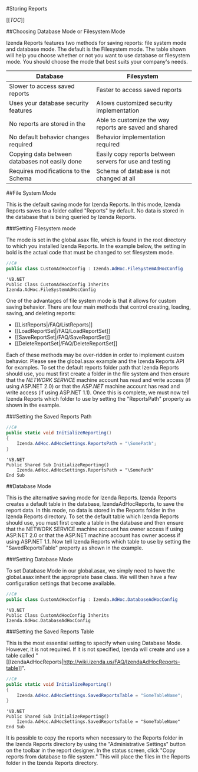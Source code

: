 #Storing Reports

[[_TOC_]]

##Choosing Database Mode or Filesystem Mode

Izenda Reports features two methods for saving reports: file system mode and database mode. The default is the Filesystem mode. The table shown will help you choose whether or not you want to use database or filesystem mode. You should choose the mode that best suits your company's needs.

|Database|Filesystem|
|--------|----------|
|Slower to access saved reports |Faster to access saved reports|
|Uses your database security features|Allows customized security implementation|
|No reports are stored in the |Able to customize the way reports are saved and shared|
|No default behavior changes required|Behavior implementation required|
|Copying data between databases not easily done|Easily copy reports between servers for use and testing|
|Requires modifications to the Schema|Schema of database is not changed at all|

##File System Mode

This is the default saving mode for Izenda Reports. In this mode, Izenda Reports saves to a folder called "Reports" by default. No data is stored in the database that is being queried by Izenda Reports. 

###Setting Filesystem mode

The mode is set in the global.asax file, which is found in the root directory to which you installed Izenda Reports. In the example below, the setting in bold is the actual code that must be changed to set filesystem mode.

```csharp
//C#
public class CustomAdHocConfig : Izenda.AdHoc.FileSystemAdHocConfig
```

```visualbasic
'VB.NET
Public Class CustomAdHocConfig Inherits Izenda.AdHoc.FileSystemAdHocConfig
```

One of the advantages of file system mode is that it allows for custom saving behavior. There are four main methods that control creating, loading, saving, and deleting reports:

* [[ListReports|/FAQ/ListReports]]
* [[LoadReportSet|/FAQ/LoadReportSet]]
* [[SaveReportSet|/FAQ/SaveReportSet]]
* [[DeleteReportSet|/FAQ/DeleteReportSet]]

Each of these methods may be over-ridden in order to implement custom behavior. Please see the global.asax example and the Izenda Reports API for examples. To set the default reports folder path that Izenda Reports should use, you must first create a folder in the file system and then ensure that the *NETWORK SERVICE* machine account has read and write access (if using ASP.NET 2.0) or that the *ASP.NET* machine account has read and write access (if using ASP.NET 1.1). Once this is complete, we must now tell Izenda Reports which folder to use by setting the "ReportsPath" property as shown in the example.

###Setting the Saved Reports Path

```csharp
//C#
public static void InitializeReporting()
{
    Izenda.AdHoc.AdHocSettings.ReportsPath = "\SomePath";
}
```

```visualbasic
'VB.NET
Public Shared Sub InitializeReporting()
    Izenda.AdHoc.AdHocSettings.ReportsPath = "\SomePath"
End Sub
```

##Database Mode

This is the alternative saving mode for Izenda Reports. Izenda Reports creates a default table in the database, IzendaAdHocReports, to save the report data. In this mode, no data is stored in the Reports folder in the Izenda Reports directory. To set the default table which Izenda Reports should use, you must first create a table in the database and then ensure that the NETWORK SERVICE machine account has owner access if using ASP.NET 2.0 or that the ASP.NET machine account has owner access if using ASP.NET 1.1. Now tell Izenda Reports which table to use by setting the "SavedReportsTable" property as shown in the example.

###Setting Database Mode

To set Database Mode in our global.asax, we simply need to have the global.asax inherit the appropriate base class. We will then have a few configuration settings that become available.

```csharp
//C#
public class CustomAdHocConfig : Izenda.AdHoc.DatabaseAdHocConfig
```

```visualbasic
'VB.NET
Public Class CustomAdHocConfig Inherits Izenda.AdHoc.DatabaseAdHocConfig
```

###Setting the Saved Reports Table

This is the most essential setting to specify when using Database Mode. However, it is not required. If it is not specified, Izenda will create and use a table called "[[IzendaAdHocReports|http://wiki.izenda.us/FAQ/IzendaAdHocReports-table]]".
```csharp
//C#
public static void InitializeReporting()
{
    Izenda.AdHoc.AdHocSettings.SavedReportsTable = "SomeTableName";
}
```

```visualbasic
'VB.NET
Public Shared Sub InitializeReporting()
    Izenda.AdHoc.AdHocSettings.SavedReportsTable = "SomeTableName"
End Sub
```

It is possible to copy the reports when necessary to the Reports folder in the Izenda Reports directory by using the "Administrative Settings" button on the toolbar in the report designer. In the status screen, click "Copy reports from database to file system." This will place the files in the Reports folder in the Izenda Reports directory.